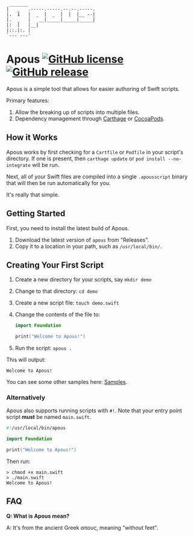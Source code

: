      _______
    |   _   .-----.-----.--.--.-----.
    |.  1   |  _  |  _  |  |  |__ --|
    |.  _   |   __|_____|_____|_____|
    |:  |   |__|
    |::.|:. |
    `--- ---'

# Apous [![GitHub license](https://img.shields.io/github/license/mashape/apistatus.svg)](https://raw.githubusercontent.com/owensd/apous/master/LICENSE) [![GitHub release](https://img.shields.io/github/release/owensd/apous.svg)](https://github.com/owensd/Apous/releases)


Apous is a simple tool that allows for easier authoring of Swift scripts.

Primary features:

  1. Allow the breaking up of scripts into multiple files.
  2. Dependency management through [Carthage](https://github.com/Carthage/Carthage) or [CocoaPods](https://github.com/CocoaPods/CocoaPods/).

## How it Works

Apous works by first checking for a `Cartfile` or `Podfile` in your script's directory. If one is
present, then `carthage update` or `pod install --no-integrate` will be run. 

Next, all of your Swift files are compiled into a single `.apousscript` binary that will then be
run automatically for you.

It's really that simple.

## Getting Started

First, you need to install the latest build of Apous.

1. Download the latest version of `apous` from "Releases".
2. Copy it to a location in your path, such as `/usr/local/bin/`.

## Creating Your First Script

1. Create a new directory for your scripts, say `mkdir demo`
2. Change to that directory: `cd demo`
3. Create a new script file: `touch demo.swift`
4. Change the contents of the file to:

    ```swift
    import Foundation

    print("Welcome to Apous!")
    ```

5. Run the script: `apous .`

This will output: 

    Welcome to Apous!

You can see some other samples here: [Samples](https://github.com/owensd/apous/tree/master/samples).

### Alternatively

Apous also supports running scripts with `#!`. Note that your entry point script **must** be named `main.swift`.

```swift
#!/usr/local/bin/apous

import Foundation

print("Welcome to Apous!")
```

Then run:

    > chmod +x main.swift
    > ./main.swift
    Welcome to Apous!


## FAQ

**Q: What is Apous mean?**

A: It's from the ancient Greek απους, meaning "without feet".
